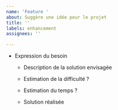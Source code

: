```yaml
---
name: 'Feature '
about: Suggère une idée pour le projet
title: ''
labels: enhancement
assignees: ''

---
```


- Expression du besoin


    - Description de la solution envisagée


    - Estimation de la difficulté ?


    - Estimation du temps ?


    - Solution réalisée
